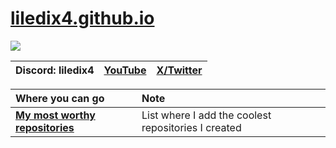 # [liledix4.github.io](https://liledix4.github.io)

![](https://discord.com/api/guilds/984458237841637386/embed.png)

| Discord: liledix4 | [YouTube](https://youtube.com/@liledix4) | [X/Twitter](https://x.com/liledix4) |
| :---------------: | :--------------------------------------: | :---------------------------------: |

| Where you can go | Note     |
| :--------------- | :-------- |
| **[My most worthy repositories](https://github.com/stars/liledix4/lists/my)** | List where I add the coolest repositories I created |
